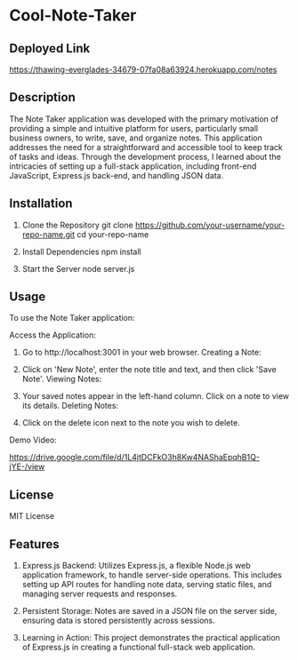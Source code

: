 # Cool-Note-Taker

## Deployed Link

https://thawing-everglades-34679-07fa08a63924.herokuapp.com/notes

## Description

The Note Taker application was developed with the primary motivation of providing a simple and intuitive platform for users, particularly small business owners, to write, save, and organize notes. This application addresses the need for a straightforward and accessible tool to keep track of tasks and ideas. Through the development process, I learned about the intricacies of setting up a full-stack application, including front-end JavaScript, Express.js back-end, and handling JSON data.

## Installation

1. Clone the Repository
git clone https://github.com/your-username/your-repo-name.git
cd your-repo-name

2. Install Dependencies
npm install

3. Start the Server
node server.js

## Usage

To use the Note Taker application:

Access the Application:

1. Go to http://localhost:3001 in your web browser.
Creating a Note:

2. Click on 'New Note', enter the note title and text, and then click 'Save Note'.
Viewing Notes:

3. Your saved notes appear in the left-hand column. Click on a note to view its details.
Deleting Notes:

4. Click on the delete icon next to the note you wish to delete.

Demo Video: 

https://drive.google.com/file/d/1L4jtDCFkO3h8Kw4NAShaEpqhB1Q-jYE-/view

## License

MIT License

## Features

1. Express.js Backend: Utilizes Express.js, a flexible Node.js web application framework, to handle server-side operations. This includes setting up API routes for handling note data, serving static files, and managing server requests and responses.

2. Persistent Storage: Notes are saved in a JSON file on the server side, ensuring data is stored persistently across sessions.

3. Learning in Action: This project demonstrates the practical application of Express.js in creating a functional full-stack web application.


